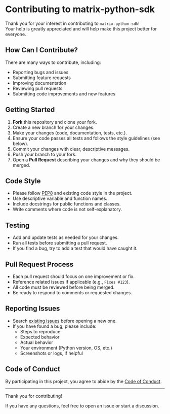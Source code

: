 # Contributing to matrix-python-sdk

Thank you for your interest in contributing to `matrix-python-sdk`!  
Your help is greatly appreciated and will help make this project better for everyone.

## How Can I Contribute?

There are many ways to contribute, including:

- Reporting bugs and issues
- Submitting feature requests
- Improving documentation
- Reviewing pull requests
- Submitting code improvements and new features

## Getting Started

1. **Fork** this repository and clone your fork.
2. Create a new branch for your changes.
3. Make your changes (code, documentation, tests, etc.).
4. Ensure your code passes all tests and follows the style guidelines (see below).
5. Commit your changes with clear, descriptive messages.
6. Push your branch to your fork.
7. Open a **Pull Request** describing your changes and why they should be merged.

## Code Style

- Please follow [PEP8](https://pep8.org/) and existing code style in the project.
- Use descriptive variable and function names.
- Include docstrings for public functions and classes.
- Write comments where code is not self-explanatory.

## Testing

- Add and update tests as needed for your changes.
- Run all tests before submitting a pull request.
- If you find a bug, try to add a test that would have caught it.

## Pull Request Process

- Each pull request should focus on one improvement or fix.
- Reference related issues if applicable (e.g., `Fixes #123`).
- All code must be reviewed before being merged.
- Be ready to respond to comments or requested changes.

## Reporting Issues

- Search [existing issues](https://github.com/agent-matrix/matrix-python-sdk/issues) before opening a new one.
- If you have found a bug, please include:
    - Steps to reproduce
    - Expected behavior
    - Actual behavior
    - Your environment (Python version, OS, etc.)
    - Screenshots or logs, if helpful

## Code of Conduct

By participating in this project, you agree to abide by the [Code of Conduct](CODE_OF_CONDUCT.md).

---

Thank you for contributing!

If you have any questions, feel free to open an issue or start a discussion.
